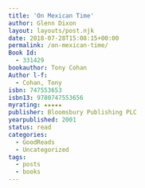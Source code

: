```yaml
---
title: 'On Mexican Time'
author: Glenn Dixon
layout: layouts/post.njk
date: 2018-07-28T15:08:15+00:00
permalink: /on-mexican-time/
Book Id:
  - 331429
bookauthor: Tony Cohan
Author l-f:
  - Cohan, Tony
isbn: 747553653
isbn13: 9780747553656
myrating: ★★★★★
publisher: Bloomsbury Publishing PLC
yearpublished: 2001
status: read
categories:
  - GoodReads
  - Uncategorized
tags:
  - posts
  - books
---
```

